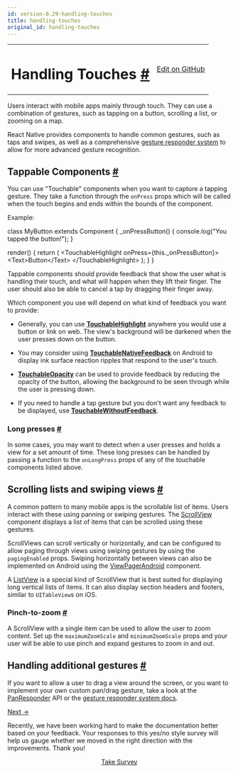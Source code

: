 ```yaml
---
id: version-0.29-handling-touches
title: handling-touches
original_id: handling-touches
---
```

<a id="content"></a><table width="100%"><tbody><tr><td><h1><a class="anchor" name="handling-touches"></a>Handling Touches <a class="hash-link" href="docs/handling-touches.html#handling-touches">#</a></h1></td><td style="text-align:right;"><a target="_blank" href="https://github.com/facebook/react-native/blob/0.29-stable/docs/HandlingTouches.md">Edit on GitHub</a></td></tr></tbody></table><div><p>Users interact with mobile apps mainly through touch. They can use a combination of gestures, such as tapping on a button, scrolling a list, or zooming on a map.</p><p>React Native provides components to handle common gestures, such as taps and swipes, as well as a comprehensive <a href="/docs/gesturerespondersystem.html" target="">gesture responder system</a> to allow for more advanced gesture recognition.</p><h2><a class="anchor" name="tappable-components"></a>Tappable Components <a class="hash-link" href="docs/handling-touches.html#tappable-components">#</a></h2><p>You can use "Touchable" components when you want to capture a tapping gesture. They take a function through the <code>onPress</code> props which will be called when the touch begins and ends within the bounds of the component.</p><p>Example:</p><div class="prism language-javascript">class <span class="token class-name">MyButton</span> extends <span class="token class-name">Component</span> <span class="token punctuation">{</span>
  <span class="token function">_onPressButton<span class="token punctuation">(</span></span><span class="token punctuation">)</span> <span class="token punctuation">{</span>
    console<span class="token punctuation">.</span><span class="token function">log<span class="token punctuation">(</span></span><span class="token string">"You tapped the button!"</span><span class="token punctuation">)</span><span class="token punctuation">;</span>
  <span class="token punctuation">}</span>

  <span class="token function">render<span class="token punctuation">(</span></span><span class="token punctuation">)</span> <span class="token punctuation">{</span>
    <span class="token keyword">return</span> <span class="token punctuation">(</span>
      &lt;TouchableHighlight onPress<span class="token operator">=</span><span class="token punctuation">{</span><span class="token keyword">this</span><span class="token punctuation">.</span>_onPressButton<span class="token punctuation">}</span><span class="token operator">&gt;</span>
        &lt;Text<span class="token operator">&gt;</span>Button&lt;<span class="token operator">/</span>Text<span class="token operator">&gt;</span>
      &lt;<span class="token operator">/</span>TouchableHighlight<span class="token operator">&gt;</span>
    <span class="token punctuation">)</span><span class="token punctuation">;</span>
  <span class="token punctuation">}</span>
<span class="token punctuation">}</span></div><p>Tappable components should provide feedback that show the user what is handling their touch, and what will happen when they lift their finger. The user should also be able to cancel a tap by dragging their finger away.</p><p>Which component you use will depend on what kind of feedback you want to provide:</p><ul><li><p>Generally, you can use <a href="/docs/touchablehighlight.html" target=""><strong>TouchableHighlight</strong></a> anywhere you would use a button or link on web. The view's background will be darkened when the user presses down on the button.</p></li><li><p>You may consider using <a href="/docs/touchablenativefeedback.html" target=""><strong>TouchableNativeFeedback</strong></a> on Android to display ink surface reaction ripples that respond to the user's touch.</p></li><li><p><a href="/docs/touchableopacity.html" target=""><strong>TouchableOpacity</strong></a> can be used to provide feedback by reducing the opacity of the button, allowing the background to be seen through while the user is pressing down.</p></li><li><p>If you need to handle a tap gesture but you don't want any feedback to be displayed, use <a href="/docs/touchablewithoutfeedback.html" target=""><strong>TouchableWithoutFeedback</strong></a>.</p></li></ul><h3><a class="anchor" name="long-presses"></a>Long presses <a class="hash-link" href="docs/handling-touches.html#long-presses">#</a></h3><p>In some cases, you may want to detect when a user presses and holds a view for a set amount of time. These long presses can be handled by passing a function to the <code>onLongPress</code> props of any of the touchable components listed above.</p><h2><a class="anchor" name="scrolling-lists-and-swiping-views"></a>Scrolling lists and swiping views <a class="hash-link" href="docs/handling-touches.html#scrolling-lists-and-swiping-views">#</a></h2><p>A common pattern to many mobile apps is the scrollable list of items. Users interact with these using panning or swiping gestures. The <a href="/docs/basics-component-scrollview.html" target="">ScrollView</a> component displays a list of items that can be scrolled using these gestures.</p><p>ScrollViews can scroll vertically or horizontally, and can be configured to allow paging through views using swiping gestures by using the <code>pagingEnabled</code> props. Swiping horizontally between views can also be implemented on Android using the <a href="/docs/viewpagerandroid.html" target="">ViewPagerAndroid</a> component.</p><p>A <a href="/docs/basics-component-listview.html" target="">ListView</a> is a special kind of ScrollView that is best suited for displaying long vertical lists of items. It can also display section headers and footers, similar to <code>UITableView</code>s on iOS.</p><h3><a class="anchor" name="pinch-to-zoom"></a>Pinch-to-zoom <a class="hash-link" href="docs/handling-touches.html#pinch-to-zoom">#</a></h3><p>A ScrollView with a single item can be used to allow the user to zoom content. Set up the <code>maximumZoomScale</code> and <code>minimumZoomScale</code> props and your user will be able to use pinch and expand gestures to zoom in and out.</p><h2><a class="anchor" name="handling-additional-gestures"></a>Handling additional gestures <a class="hash-link" href="docs/handling-touches.html#handling-additional-gestures">#</a></h2><p>If you want to allow a user to drag a view around the screen, or you want to implement your own custom pan/drag gesture, take a look at the <a href="/docs/panresponder.html" target="">PanResponder</a> API or the <a href="/docs/gesturerespondersystem.html" target="">gesture responder system docs</a>.</p></div><div class="docs-prevnext"><a class="docs-next" href="docs/animations.html#content">Next →</a></div><div class="survey"><div class="survey-image"></div><p>Recently, we have been working hard to make the documentation better based on your feedback. Your responses to this yes/no style survey will help us gauge whether we moved in the right direction with the improvements. Thank you!</p><center><a class="button" href="https://www.facebook.com/survey?oid=516954245168428">Take Survey</a></center></div>
